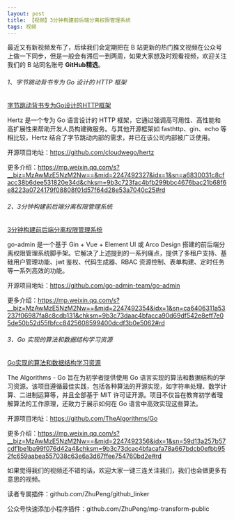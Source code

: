 ```yaml
---
layout: post
title: 【视频】3分钟构建前后端分离权限管理系统
tags: 视频
---
```


最近又有新视频发布了，后续我们会定期把在 B 站更新的热门推文视频在公众号上做一下同步，但是一般会有滞后一到两周，如果大家想及时观看视频，欢迎关注我们的 B 站同名账号 **GitHub精选**。

######  1、字节跳动背书专为 Go 设计的 HTTP 框架

[字节跳动背书专为Go设计的HTTP框架](https://www.bilibili.com/video/BV1V6yxYmEK9/)

Hertz 是一个专为 Go 语言设计的 HTTP 框架，它通过强调高可用性、高性能和高扩展性来帮助开发人员构建微服务。与其他开源框架如 fasthttp、gin、echo 等相比较，Hertz 结合了字节跳动内部的需求，并已在该公司内部被广泛使用。

开源项目地址：https://github.com/cloudwego/hertz

更多介绍：https://mp.weixin.qq.com/s?__biz=MzAwMzE5NzM2Nw==&mid=2247492327&idx=1&sn=a6830031c8cfacc38b6dee531820e34d&chksm=9b3c723fac4bfb299bbc4676bac21b68f6e8223a0724179f08808f01d57f64d28e53a7040c25#rd

###### 2、3分钟构建前后端分离权限管理系统

[3分钟构建前后端分离权限管理系统](https://www.bilibili.com/video/BV1RiyxYJE2b/)

go-admin 是一个基于 Gin + Vue + Element UI 或 Arco Design 搭建的前后端分离权限管理系统脚手架。它解决了上述提到的一系列痛点，提供了多租户支持、基础用户管理功能、jwt 鉴权、代码生成器、RBAC 资源控制、表单构建、定时任务等一系列高效的功能。

开源项目地址：https://github.com/go-admin-team/go-admin

更多介绍：https://mp.weixin.qq.com/s?__biz=MzAwMzE5NzM2Nw==&mid=2247492354&idx=1&sn=ca6406311a53237f06987fa8c8cdb131&chksm=9b3c73daac4bfacca90d69df542e8eff7e05de50b52d55fbfcc8425608599400dcdf3b0e5062#rd

###### 3、Go 实现的算法和数据结构学习资源

[Go实现的算法和数据结构学习资源](https://www.bilibili.com/video/BV1pnyxYhEPq/)

The Algorithms - Go 旨在为初学者提供使用 Go 语言实现的算法和数据结构的学习资源。该项目遵循最佳实践，包括各种算法的开源实现，如字符串处理、数学计算、二进制运算等，并且全部基于 MIT 许可证开源。项目不仅旨在教育初学者理解算法的工作原理，还致力于展示如何在 Go 语言中高效实现这些算法。

开源项目地址：https://github.com/TheAlgorithms/Go

更多介绍：https://mp.weixin.qq.com/s?__biz=MzAwMzE5NzM2Nw==&mid=2247492356&idx=1&sn=59d13a257b57cdf1be1ba99f076d42a4&chksm=9b3c73dcac4bfacafa78a667bdcb0efbb952fc659aabea557038c63e6a3d67ffee754760bd2e#rd

如果觉得我们的视频还不错的话，欢迎大家一键三连关注我们，我们也会做更多有意思的视频。

读者专属插件：github.com/ZhuPeng/github_linker

公众号快速添加小程序插件：github.com/ZhuPeng/mp-transform-public